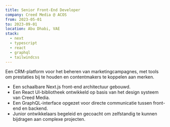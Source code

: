```yaml
---
title: Senior Front-End Developer
company: Creed Media @ ACOS
from: 2023-05-01
to: 2023-09-01
location: Abu Dhabi, VAE
stack:
  - next
  - typescript
  - react
  - graphql
  - tailwindcss
---
```


Een CRM-platform voor het beheren van marketingcampagnes, met tools om prestaties bij te houden en contentmakers te koppelen aan merken.

- Een schaalbare Next.js front-end architectuur gebouwd.
- Een React UI-bibliotheek ontwikkeld op basis van het design systeem van Creed Media.
- Een GraphQL-interface opgezet voor directe communicatie tussen front-end en backend.
- Junior ontwikkelaars begeleid en gecoacht om zelfstandig te kunnen bijdragen aan complexe projecten.
